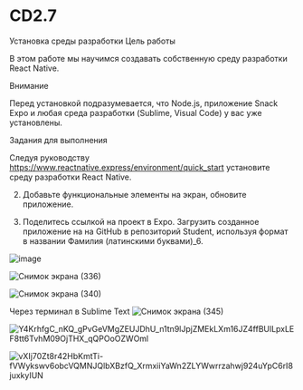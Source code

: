# CD2.7
Установка среды разработки
Цель работы

В этом работе мы научимся создавать собственную  среду разработки React Native. 

Внимание

Перед установкой подразумевается, что Node.js, приложение Snack Expo и любая среда разработки (Sublime, Visual Code) у вас уже установлены.

Задания для выполнения

Следуя руководству https://www.reactnative.express/environment/quick_start установите среду разработки React Native.

2. Добавьте функциональные элементы на экран, обновите приложение.

3. Поделитесь ссылкой на проект в Expo. Загрузить созданное приложение на на GitHub в репозиторий Student, используя формат в названии Фамилия (латинскими буквами)_6.


![image](https://user-images.githubusercontent.com/70980145/168182385-44db9c1d-eb3a-4d83-8c53-0eb2ab5b5069.png)

![Снимок экрана (336)](https://user-images.githubusercontent.com/70980145/168182469-6528dbba-5a58-43a3-84e9-6fbf6f04ca3b.png)

![Снимок экрана (340)](https://user-images.githubusercontent.com/70980145/168182487-6b4b3240-11e8-4b94-9d59-fde696aede14.png)

Через терминал в Sublime Text
![Снимок экрана (345)](https://user-images.githubusercontent.com/70980145/168182525-5760b3a3-3b20-4420-8c25-af213fa02978.png)

![Y4KrhfgC_nKQ_gPvGeVMgZEUJDhU_n1tn9lJpjZMEkLXm16JZ4ffBUlLpxLEF8tt6TvhM09OjTHX_qQPOoOZWOml](https://user-images.githubusercontent.com/70980145/168182594-e6e7f1ba-f99e-4c69-b190-9df0142634d3.jpg)

![vXIj70Zt8r42HbKmtTi-fVWykswv6obcVQMNJQlbXBzfQ_XrmxiiYaWn2ZLYWwrrzahwj924uYpC6rI8juxkyIUN](https://user-images.githubusercontent.com/70980145/168182604-603c8547-764f-45eb-9505-c909484eb1ed.jpg)
